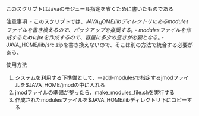 このスクリプトはJavaのモジュール指定を省くために書いたものである

注意事項
・このスクリプトでは、$JAVA_HOME/libディレクトリにあるmodulesファイルを書き換えるので、バックアップを推奨する。
・modulesファイルを作成するためにjreを作成するので、容量に多少の空きが必要となる。
・$JAVA_HOME/lib/src.zipを書き換えないので、そこは別の方法で統合する必要がある。

使用方法
1. システムを利用する下準備として、--add-modulesで指定するjmodファイルを$JAVA_HOME/jmodの中に入れる
2. jmodファイルの準備が整ったら、make_modules_file.shを実行する
3. 作成されたmodulesファイルを$JAVA_HOME/libディレクトリ下にコピーする
